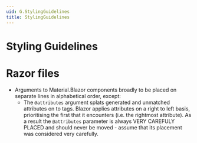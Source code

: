 ```yaml
---
uid: G.StylingGuidelines
title: StylingGuidelines
---
```

# Styling Guidelines

# Razor files

- Arguments to Material.Blazor components broadly to be placed on separate lines in alphabetical order, except:
  - The `@attributes` argument splats generated and unmatched attributes on to tags. Blazor applies attributes on a right to left basis, prioritising the first that it encounters (i.e. the rightmost attribute). As a result the `@attributes` parameter is always VERY CAREFULY PLACED and should never be moved - assume that its placement was considered very carefully.